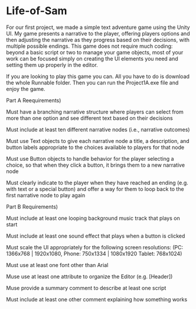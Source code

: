# Life-of-Sam

For our first project, we made a simple text adventure game using the Unity UI. My game presents a narrative to the player, offering players options and then adjusting the narrative as they progress based on their decisions, with multiple possible endings. This game does not require much coding: beyond a basic script or two to manage your game objects, most of your work can be focused simply on creating the UI elements you need and setting them up properly in the editor. 

If you are looking to play this game you can. All you have to do is download the whole Runnable folder. Then you can run the Project1A.exe file and enjoy the game.

Part A Reequirements)

Must have a branching narrative structure where players can select from more than one option and see different text based on their decisions

Must include at least ten different narrative nodes (i.e., narrative outcomes)

Must use Text objects to give each narrative node a title, a description, and button labels appropriate to the choices available to players for that node

Must use Button objects to handle behavior for the player selecting a choice, so that when they click a button, it brings them to a new narrative node

Must clearly indicate to the player when they have reached an ending (e.g. with text or a special button) and offer a way for them to loop back to the first narrative node to play again 

Part B Requirements)

Must include at least one looping background music track that plays on start

Must include at least one sound effect that plays when a button is clicked

Must scale the UI appropriately for the following screen resolutions: (PC: 1366x768 | 1920x1080, Phone: 750x1334 | 1080x1920 Tablet: 768x1024)

Must use at least one font other than Arial

Muse use at least one attribute to organize the Editor (e.g. [Header])

Muse provide a summary comment to describe at least one script

Must include at least one other comment explaining how something works 
